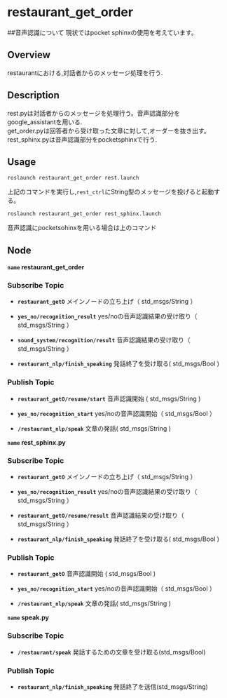 # restaurant_get_order
##音声認識について
現状ではpocket sphinxの使用を考えています。

## Overview
  restaurantにおける,対話者からのメッセージ処理を行う.
  


## Description
rest.pyは対話者からのメッセージを処理行う。音声認識部分をgoogle_assistantを用いる.  
get_order.pyは回答者から受け取った文章に対して,オーダーを抜き出す。    rest_sphinx.pyは音声認識部分をpocketsphinxで行う.

## Usage
```
roslaunch restaurant_get_order rest.launch
```
上記のコマンドを実行し,`rest_ctrl`にString型のメッセージを投げると起動する。
```
roslaunch restaurant_get_order rest_sphinx.launch
```
音声認識にpocketsohinxを用いる場合は上のコマンド


## Node
**`name` restaurant_get_order**

### Subscribe Topic

* **`restaurant_getO`** メインノードの立ち上げ（ std_msgs/String ）

* **`yes_no/recognition_result`** yes/noの音声認識結果の受け取り（ std_msgs/String ）

* **`sound_system/recognition/result`** 音声認識結果の受け取り（ std_msgs/String ）

* **`restaurant_nlp/finish_speaking`** 発話終了を受け取る( std_msgs/Bool )

### Publish Topic

* **`restaurant_getO/resume/start`** 音声認識開始 ( std_msgs/String )

* **`yes_no/recognition_start`** yes/noの音声認識開始（ std_msgs/Bool ）

<!--* **`help_me_carry/send_place`** 場所情報の送信（ std_msgs/String )-->

* **`/restaurant_nlp/speak`** 文章の発話( std_msgs/String )




**`name` rest_sphinx.py**
### Subscribe Topic

* **`restaurant_getO`** メインノードの立ち上げ（ std_msgs/String ）

* **`yes_no/recognition_result`** yes/noの音声認識結果の受け取り（ std_msgs/String ）

* **`restaurant_getO/resume/result`** 音声認識結果の受け取り（ std_msgs/String ）

* **`restaurant_nlp/finish_speaking`** 発話終了を受け取る( std_msgs/Bool )

### Publish Topic

* **`restaurant_getO`** 音声認識開始 ( std_msgs/Bool )

* **`yes_no/recognition_start`** yes/noの音声認識開始（ std_msgs/Bool ）

<!--* **`help_me_carry/send_place`** 場所情報の送信（ std_msgs/String )-->

* **`/restaurant_nlp/speak`** 文章の発話( std_msgs/String )





**`name` speak.py**

### Subscribe Topic
* **`/restaurant/speak`** 発話するための文章を受け取る(std_msgs/Bool)

### Publish Topic
* **`restaurant_nlp/finish_speaking`** 発話終了を送信(std_msgs/String)
